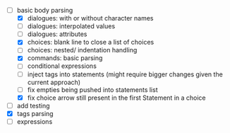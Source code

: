 

- [ ] basic body parsing
    - [x] dialogues: with or without character names
    - [ ] dialogues: interpolated values
    - [ ] dialogues: attributes
    - [x] choices: blank line to close a list of choices
    - [ ] choices: nested/ indentation handling 
    - [x] commands: basic parsing
    - [ ] conditional expressions
    - [ ] inject tags into statements (might require bigger changes given the current approach)
    - [ ] fix empties being pushed into statements list
    - [x] fix choice arrow still present in the first Statement in a choice
- [ ] add testing
- [x] tags parsing
- [ ] expressions